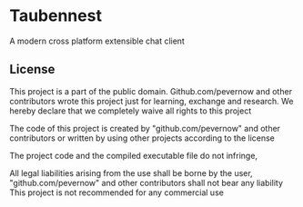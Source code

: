 # Taubennest
A modern cross platform extensible chat client

## License

This project is a part of the public domain. Github.com/pevernow and other contributors wrote this project just for learning, exchange and research. We hereby declare that we completely waive all rights to this project

The code of this project is created by "github.com/pevernow" and other contributors or written by using other projects according to the license

The project code and the compiled executable file do not infringe,

All legal liabilities arising from the use shall be borne by the user, "github.com/pevernow" and other contributors shall not bear any liability
This project is not recommended for any commercial use
